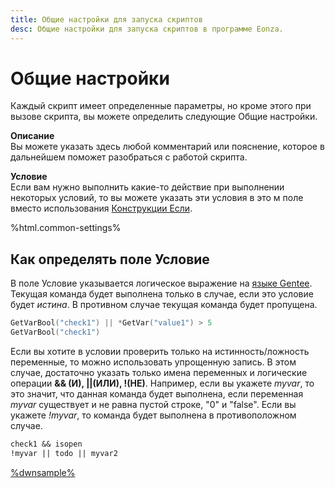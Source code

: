 ```yaml
---
title: Общие настройки для запуска скриптов
desc: Общие настройки для запуска скриптов в программе Eonza.
---
```

# Общие настройки

Каждый скрипт имеет определенные параметры, но кроме этого при вызове скрипта, вы можете определить следующие Общие настройки.

**Описание**  
Вы можете указать здесь любой комментарий или пояснение, которое в дальнейшем поможет разобраться с работой скрипта.

**Условие**  
Если вам нужно выполнить какие-то действие при выполнении некоторых условий, то вы можете указать эти условия в это м поле вместо использования [Конструкции Если](/ru/scripts/if-statement.html).

%html.common-settings%

## Как определять поле Условие

В поле Условие указывается логическое выражение на [языке Gentee](https://ru.gentee.org/). Текущая команда будет выполнена только в случае, если это условие будет *истина*. В противном случае текущая команда будет пропущена.

``` go
GetVarBool("check1") || *GetVar("value1") > 5
GetVarBool("check1")
```

Если вы хотите в условии проверить только на истинность/ложность переменные, то можно использовать упрощенную запись. В этом случае, достаточно указать только имена переменных и логические операции **&& (И), ||(ИЛИ), !(НЕ)**. Например, если вы укажете *myvar*, то это значит, что данная команда будет выполнена, если переменная *myvar* существует и не равна пустой строке, "0" и "false". Если вы укажете *!myvar*, то команда будет выполнена в противоположном случае.

``` txt
check1 && isopen
!myvar || todo || myvar2
```

[%dwnsample%](/samples/sample-7.yaml)
